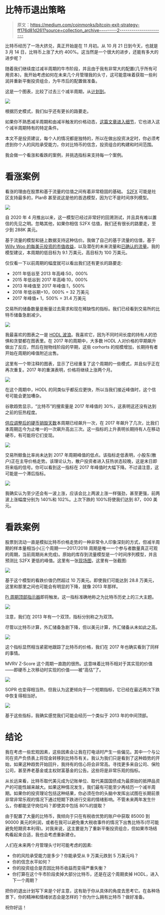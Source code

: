 # 比特币退出策略

> 原文：<https://medium.com/coinmonks/bitcoin-exit-strategy-ff176d81d261?source=collection_archive---------2----------------------->

比特币经历了一场大挤兑，真正开始是在 11 月初。从 10 月 21 日到今天，也就是 3 月 14 日，比特币上涨了大约 400%。这当然是一个很大的进步，还能有多大的进步呢？

随着我们继续度过减半周期的牛市阶段，并且由于我有非常大的配置(几乎所有可用资本)，我开始考虑如何在未来几个月管理我的头寸，这可能意味着获取一些利润并重新平衡投资组合，为牛市后的配置做准备。

这是一个图表，比较了过去三个减半周期，从[计划到](https://twitter.com/100trillionUSD)。

![](img/003ac50b4693657c18ecbab262a23ffd.png)

根据历史模式，我们似乎还有更长的路要走。

如果你不熟悉减半周期和由减半触发的价格动态，[这篇文章进入细节](/coinmonks/the-2020-bitcoin-halving-bull-run-why-this-cycle-is-different-80d8af4ce8b6)，它也进入这个减半周期特有的特定条件。

本文不是投资建议，每个人的情况都是独特的，所以在做出投资决定时，你必须考虑到你个人的风险承受能力，你对比特币的信念，投资组合的构建和时间范围。

我会做一个看涨和看跌的案例，并挑选指标来支持每一个案例。

# 看涨案例

看涨的理由在股票和基于流量的估值之间有着非常稳固的基础。 [S2FX](/@100trillionUSD/bitcoin-stock-to-flow-cross-asset-model-50d260feed12) 可能是社区支持最多的，PlanB 甚至说这是他的首选模型，因为它不是时间序列模型。

![](img/3cb1976ac6595de0dbba94307b495647.png)

自 2020 年 4 月推出以来，这一模型已经过非常好的回溯测试，并且具有难以置信的先见之明。忽略其他，如果你相信 S2FX 估值，我们还有很长的路要走，至少到 288K 美元。

基于流量的模型和链上数据支持这种估价。我做了自己的基于流量的估值，基于 [Willy Woo 的每美元投资的市值收益](http://charts.woobull.com/bitcoin-gains-per-dollar-invested/)，以及潜在的未来流量和[已确认的流量](http://bitcointreasuries.org)。我的模型建议，本周期的低目标为 9.1 万美元，高目标为 100 万美元。

仅仅看一下以前周期的幅度就可以看出我们还有更长的路要走:

*   2011 年低谷至 2013 年高峰:50，000%
*   2015 年低谷到 2017 年高峰:10，000%
*   2013 年峰值至 2017 年峰值:1，500%
*   2018 年低谷期+10，000% = 32 万美元
*   2017 年峰值+ 1，500% = 31.4 万美元

交易所的储备数量是衡量过去需求和现在稀缺性的指标。我们已经看到交易所的比特币储备急剧减少。

![](img/b75edbaa2fb9ce5c02800a077281f097.png)

我最喜欢的图表之一是 [HODL 波浪](https://academy.glassnode.com/supply/hodl/hodl-waves#:~:text=Indicator%20Overview-,HODL%20Waves%20represents%20a%20macro%20view%20of%20how%20long%20a,held%20before%20it%20is%20moved.&text=The%20warmer%20colours%20at%20the,moved%20in%20a%20long%20time.)。我喜欢它，因为不同时间长度的持有人的恐惧和贪婪都在图表里。在 2017 年的周期中，大多数 HODL 人对价格的早期飙升做出了反应，然后在抛物线阶段的早期，这些 corhorts 的规模增加，长期持有者开始在周期的峰值附近出售。

这里有一个带注释的图表，显示了已经重复了这个周期的一些模式，并且似乎正在再次重复。2017 年的重演表明，价格将继续上涨两个月。

![](img/cbb483e4b4ee7aef7dee2061a3bfb357.png)

在这个周期中，HODL 的同类似乎都反应更快，所以当我们接近峰值时，这个信号可能会更加嘈杂。

谷歌趋势显示，“比特币”的搜索量是 2017 年峰值的 30%，这表明这还没有达到之前的狂热程度。

[供应调整后的硬币销毁天数](https://academy.glassnode.com/indicators/coin-days-destroyed/cdd-coin-days-destroyed#:~:text=Coin%20Days%20Destroyed%20(CDD)%20is,spent%20for%20a%20long%20time.&text=The%20number%20of%20coin%20days,have%20remained%20dormant%20(unmoved).)本周期已经飙升一次，在 2017 年飙升了几次，比我们本周期迄今为止唯一的一次飙升高出三次。这一指标的上升表明长期持有人在移动硬币，有可能将它们变现。

![](img/5d484e6512fc7027d2c427750a8e475e.png)

交易所鲸鱼比率尚未达到 2017 年周期峰值的低点。该指标走低表明，小股东(散户)正在主导价格走势。该理论认为，散户投资者进入狂热状态较晚，这是末日即将来临的信号。你可以看到这一指标在 2017 年峰值时大幅下降。不过请注意，这可能是一个滞后指标。

![](img/88c3c45c732b7b4eeb592ac0be9575f9.png)

我确实认为至少还会有一波上涨，应该会比上两波上涨一样强劲，甚至更强，前两波上涨幅度分别为 140%和 102%。上次下跌的 100%将使我们达到 87，000 美元。

# 看跌案例

股票到流动一直是模拟比特币价格走势的一种非常令人印象深刻的方式，但减半周期的样本量相当小(三个周期——2017/2018 周期是唯一一个参与者数量真正可观的周期，当前周期尚未完成)。原始的库存到流量模型是一个时间序列模型，并且预测比 S2FX 更低的峰值。这里有一张[现场图](https://digitalik.net/btc/s2fx)，这里有一张截图:

![](img/9c79e79c182f81b820ffe31eba3726a5.png)

基于这个模型的看跌价值仍然超过 10 万美元。即使我们可能达到 28.8 万美元，这里和那里之间也可能会有明显的下降，就像 2013 年那样。

[Pi 周期顶部指示器](https://www.lookintobitcoin.com/charts/pi-cycle-top-indicator/)即将触发。这一指标准确地称之为比特币历史上的三大主题。

![](img/52d855475947e51f83256feda9c03663.png)

注意，我们在 2013 年有一个双顶，指标分别称之为双顶。

尽管以比特币计算，外汇储备急剧下降，但以美元计算，外汇储备从未如此之高。

![](img/629e493fa3f10df79e5a94729bdc0782.png)

这个指标显然相当紧密地跟踪了比特币的价格，我们在 2017 年也确实看到了同样的事情。

MVRV Z-Score 这个周期一直跑的很热。这意味着比特币相对于其实现的价值——即硬币上次移动时实现的价值——被“高估”了。

![](img/4717965a2df05108e5511385aa621a0f.png)

SOPR 也变得相当热，但我认为这更倾向于一个短期指标，它已经在最近两次下跌中恢复得相当好。

![](img/59f1b430806f106e391cc0317c6bdeab.png)

基于这些指标，我确实感觉我们可能会经历一个类似于 2013 年的中间顶部。

# 结论

我在考虑一些宏观因素，这些因素会让我在打电话时产生一些偏见。其中一个与公司在资产负债表上将现金转移到比特币有关。我认为我们只是看到了这种趋势的开始，如果这种趋势开始回升，我持有的信心将会非常高。寻找更多来自公司、保险公司，甚至养老基金或主权财富基金的公告。这些将是非常乐观的指标。

从长远来看，比特币取代美元成为记账单位、取代美国国债成为最原始的抵押品资产的可能性越来越大。如果这种情况发生，我们最有可能至少再经历一个减半周期。如果你的投资理论包括这种结果，你必须在你的头脑中发挥出试图在长期前景非常非常乐观的情况下通过短期下跌进行交易的情绪影响。不管未来两年发生什么，你都能坚守岗位吗？即使其中包括 80%的提取？

由于配置了大量的比特币，我倾向于只在有税收优势的账户中获取 85000 到 90000 美元的利润，或者在我可以避免重大税收事件的情况下出售比特币(尽可能避免短期资本利得)。对我来说，这主要是为了重新平衡投资组合，但如果市场结构看起来合适，我也会考虑重新建仓。

人们在未来两个月管理头寸时可能考虑的因素:

*   你的风险承受能力是多少？你能承受从 9 万美元跌到 5 万美元吗？
*   你的信念水平如何？
*   你的投资组合是否因比特币收益而变得严重失衡？
*   你打算在这个牛市阶段卖掉大部分比特币，还是在这个周期卖掉 HODL，进入下一个周期？

把你的退出计划写下来是个好主意，这有助于你从具体的角度去思考它。在各种场景下，你的精神和情绪状态会是怎样的？你为什么拥有比特币？做好准备。

祝你好运！
